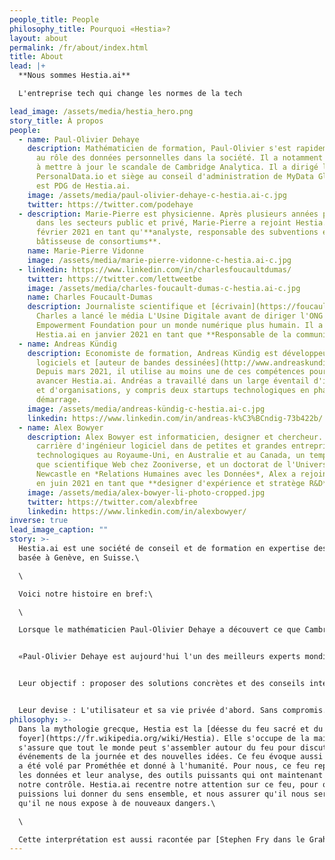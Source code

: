```yaml
---
people_title: People
philosophy_title: Pourquoi «Hestia»?
layout: about
permalink: /fr/about/index.html
title: About
lead: |+
  **Nous sommes Hestia.ai**

  L'entreprise tech qui change les normes de la tech

lead_image: /assets/media/hestia_hero.png
story_title: À propos
people:
  - name: Paul-Olivier Dehaye
    description: Mathématicien de formation, Paul-Olivier s'est rapidement intéressé
      au rôle des données personnelles dans la société. Il a notamment contribué
      à mettre à jour le scandale de Cambridge Analytica. Il a dirigé l'ONG
      PersonalData.io et siège au conseil d'administration de MyData Global. Il
      est PDG de Hestia.ai.
    image: /assets/media/paul-olivier-dehaye-c-hestia.ai-c.jpg
    twitter: https://twitter.com/podehaye
  - description: Marie-Pierre est physicienne. Après plusieurs années passées en R&D
      dans les secteurs public et privé, Marie-Pierre a rejoint Hestia.ai en
      février 2021 en tant qu'**analyste, responsable des subventions et
      bâtisseuse de consortiums**.
    name: Marie-Pierre Vidonne
    image: /assets/media/marie-pierre-vidonne-c-hestia.ai-c.jpg
  - linkedin: https://www.linkedin.com/in/charlesfoucaultdumas/
    twitter: https://twitter.com/lettweetbe
    image: /assets/media/charles-foucault-dumas-c-hestia.ai-c.jpg
    name: Charles Foucault-Dumas
    description: Journaliste scientifique et [écrivain](https://foucault-dumas.ch/),
      Charles a lancé le média L'Usine Digitale avant de diriger l'ONG
      Empowerment Foundation pour un monde numérique plus humain. Il a rejoint
      Hestia.ai en janvier 2021 en tant que **Responsable de la communication**.
  - name: Andreas Kündig
    description: Economiste de formation, Andreas Kündig est développeur de
      logiciels et [auteur de bandes dessinées](http://www.andreaskundig.ch/).
      Depuis mars 2021, il utilise au moins une de ces compétences pour faire
      avancer Hestia.ai. Andréas a travaillé dans un large éventail d'industries
      et d'organisations, y compris deux startups technologiques en phase de
      démarrage.
    image: /assets/media/andreas-kündig-c-hestia.ai-c.jpg
    linkedin: https://www.linkedin.com/in/andreas-k%C3%BCndig-73b422b/
  - name: Alex Bowyer
    description: Alex Bowyer est informaticien, designer et chercheur. Après une
      carrière d'ingénieur logiciel dans de petites et grandes entreprises
      technologiques au Royaume-Uni, en Australie et au Canada, un temps en tant
      que scientifique Web chez Zooniverse, et un doctorat de l'Université de
      Newcastle en *Relations Humaines avec les Données*, Alex a rejoint Hestia
      en juin 2021 en tant que **designer d'expérience et stratège R&D**.
    image: /assets/media/alex-bowyer-li-photo-cropped.jpg
    twitter: https://twitter.com/alexbfree
    linkedin: https://www.linkedin.com/in/alexbowyer/
inverse: true
lead_image_caption: ""
story: >-
  Hestia.ai est une société de conseil et de formation en expertise des données
  basée à Genève, en Suisse.\

  \

  Voici notre histoire en bref:\

  \

  Lorsque le mathématicien Paul-Olivier Dehaye a découvert ce que Cambridge Analytica faisait avec les données des utilisateurs de Facebook pour influencer leurs votes, il a mené un travail de recherche hors norme qui a conduit à l'affaire [Facebook-Cambridge Analytica](https://www.letemps.ch/societe/paulolivier-dehaye-matheux-ennemi-facebook) et à la réalisation du film Netflix [The Great Hack](https://fr.wikipedia.org/wiki/The_Great_Hack).


  «Paul-Olivier Dehaye est aujourd'hui l'un des meilleurs experts mondiaux sur cette question», [écrit Paris-Match](https://paris-match.ch/labecedaire-de-paul-olivier-dehaye/). Plutôt que de vendre ses compétences au plus offrant, il a convaincu toute une équipe de talents de le rejoindre dans l'aventure Hestia.ai.


  Leur objectif : proposer des solutions concrètes et des conseils intelligents aux entreprises qui comprennent que la confiance est le nouvel eldorado numérique.


  Leur devise : L'utilisateur et sa vie privée d'abord. Sans compromis.
philosophy: >-
  Dans la mythologie grecque, Hestia est la [déesse du feu sacré et du
  foyer](https://fr.wikipedia.org/wiki/Hestia). Elle s'occupe de la maison, et
  s'assure que tout le monde peut s'assembler autour du feu pour discuter des
  événements de la journée et des nouvelles idées. Ce feu évoque aussi celui qui
  a été volé par Prométhée et donné à l'humanité. Pour nous, ce feu représente
  les données et leur analyse, des outils puissants qui ont maintenant échappé à
  notre contrôle. Hestia.ai recentre notre attention sur ce feu, pour que nous
  puissions lui donner du sens ensemble, et nous assurer qu'il nous serve plutôt
  qu'il ne nous expose à de nouveaux dangers.\

  \

  Cette interprétation est aussi racontée par [Stephen Fry dans le Graham Norton Show](https://www.youtube.com/watch?v=9KK2OBZIcRw).
---
```


